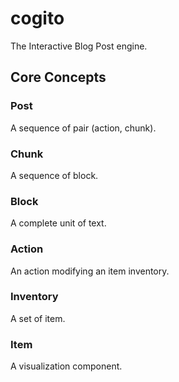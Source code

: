 # cogito

The Interactive Blog Post engine.

## Core Concepts

### Post

A sequence of pair (action, chunk).

### Chunk

A sequence of block.

### Block

A complete unit of text.

### Action

An action modifying an item inventory.

### Inventory

A set of item.

### Item

A visualization component.
